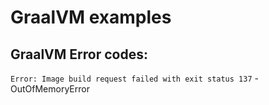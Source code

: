 # GraalVM examples

## GraalVM Error codes:

`Error: Image build request failed with exit status 137` - OutOfMemoryError
